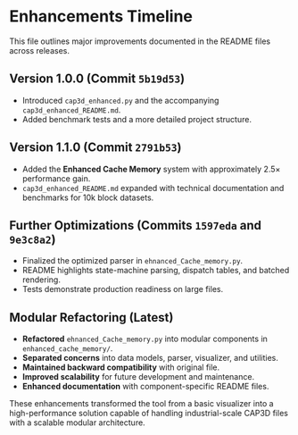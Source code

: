 # Enhancements Timeline

This file outlines major improvements documented in the README files across releases.

## Version 1.0.0 (Commit `5b19d53`)
- Introduced `cap3d_enhanced.py` and the accompanying `cap3d_enhanced_README.md`.
- Added benchmark tests and a more detailed project structure.

## Version 1.1.0 (Commit `2791b53`)
- Added the **Enhanced Cache Memory** system with approximately 2.5× performance gain.
- `cap3d_enhanced_README.md` expanded with technical documentation and benchmarks for 10k block datasets.

## Further Optimizations (Commits `1597eda` and `9e3c8a2`)
- Finalized the optimized parser in `ehnanced_Cache_memory.py`.
- README highlights state-machine parsing, dispatch tables, and batched rendering.
- Tests demonstrate production readiness on large files.

## Modular Refactoring (Latest)
- **Refactored** `ehnanced_Cache_memory.py` into modular components in `enhanced_cache_memory/`.
- **Separated concerns** into data models, parser, visualizer, and utilities.
- **Maintained backward compatibility** with original file.
- **Improved scalability** for future development and maintenance.
- **Enhanced documentation** with component-specific README files.

These enhancements transformed the tool from a basic visualizer into a high-performance solution capable of handling industrial-scale CAP3D files with a scalable modular architecture.
